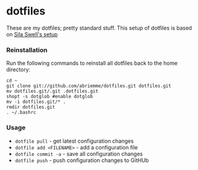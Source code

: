 dotfiles
========

These are my dotfiles; pretty standard stuff. This setup of dotfiles is based on [Sila Swell's setup](http://silas.sewell.org/blog/2009/03/08/profile-management-with-git-and-github/)

### Reinstallation

Run the following commands to reinstall all dotfiles back to the home directory:

    cd ~
    git clone git://github.com/abriemme/dotfiles.git dotfiles.git
    mv dotfiles.git/.git .dotfiles.git
    shopt -s dotglob #enable dotglob 
    mv -i dotfiles.git/* .
    rmdir dotfiles.git
    . ~/.bashrc

### Usage

*   `dotfile pull` - get latest configuration changes
*   `dotfile add <FILENAME>` - add a configuration file
*   `dotfile commit -a` - save all configuration changes
*   `dotfile push` - push configuration changes to GitHUb
